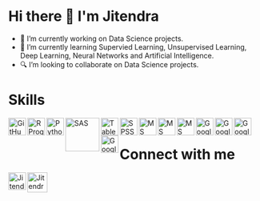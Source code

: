 #
# Hi there 👋 I'm Jitendra

- 🔭 I’m currently working on Data Science projects.
- 🌱 I’m currently learning Supervied Learning, Unsupervised Learning, Deep Learning, Neural Networks and Artificial Intelligence.
- 🔍 I’m looking to collaborate on Data Science projects.

#
# Skills
[<img align = "left" alt = "GitHub" width = "35px" src = "https://cdn-icons-png.flaticon.com/128/270/270798.png"/>][GitHub]
[<img align = "left" alt = "R Programming" width = "35px" src = "https://upload.wikimedia.org/wikipedia/commons/thumb/1/1b/R_logo.svg/1280px-R_logo.svg.png"/>][R]
[<img align = "left" alt = "Python" width = "35px" src = "https://cdn-icons-png.flaticon.com/128/919/919852.png"/>][Python]
[<img align = "left" alt = "SAS" width = "67.5px" src = "https://cdn.freebiesupply.com/logos/large/2x/sas-6-logo-png-transparent.png"/>][SAS]
[<img align = "left" alt = "Tableau" width = "35px" src = "https://clipground.com/images/tableau-logo-png-2.png"/>][Tableau]
[<img align = "left" alt = "SPSS" width = "35px" src = "https://logodix.com/logo/1598546.png"/>][SPSS]
[<img align = "left" alt = "MS Excel" width = "35px" src = "https://cdn-icons-png.flaticon.com/128/732/732220.png"/>][MS Excel]
[<img align = "left" alt = "MS Word" width = "35px" src = "https://cdn-icons-png.flaticon.com/128/732/732226.png"/>][MS Word]
[<img align = "left" alt = "MS PowerPoint" width = "35px" src = "https://cdn-icons-png.flaticon.com/128/732/732224.png"/>][MS PowerPoint]
[<img align = "left" alt = "Google Sheets" width = "35px" src = "https://cdn-icons-png.flaticon.com/512/2965/2965327.png"/>][Google Sheets]
[<img align = "left" alt = "Google Docs" width = "35px" src = "https://cdn-icons-png.flaticon.com/512/281/281760.png"/>][Google Docs]
[<img align = "left" alt = "Google Slides" width = "35px" src = "https://cdn-icons-png.flaticon.com/512/281/281762.png"/>][Google Slides]
[<img align = "left" alt = "Google Forms" width = "35px" src = "https://cdn-icons-png.flaticon.com/512/2875/2875409.png"/>][Google Forms]

<br/>  


# Connect with me
[<img align="left" alt="Jitendra Alim | LinkedIn" width="35px" src="https://www.flaticon.com/svg/static/icons/svg/1409/1409945.svg" />][LinkedIn]
[<img aligh="left" alt="Jitendra Alim | Mail" width="40px" src="https://www.flaticon.com/svg/static/icons/svg/732/732200.svg" />][GMail]

[LinkedIn]: https://linkedin.com/in/jitendra-alim
[GMail]: mailto:jitendrabalim@gmail.com
[GitHub]: https://github.com/JitendraAlim
[Python]: https://www.python.org
[R]: https://cran.r-project.org
[SAS]: https://www.sas.com
[Tableau]: https://www.tableau.com
[SPSS]: https://www.ibm.com/in-en/analytics/spss-statistics-software
[MS Excel]: https://www.office.com
[MS Word]: https://www.office.com
[MS PowerPoint]: https://www.office.com
[Google Sheets]: https://www.google.com/sheets/about
[Google Docs]: https://www.google.com/docs/about
[Google Slides]: https://www.google.com/slides/about
[Google Forms]: https://www.google.com/forms/about
